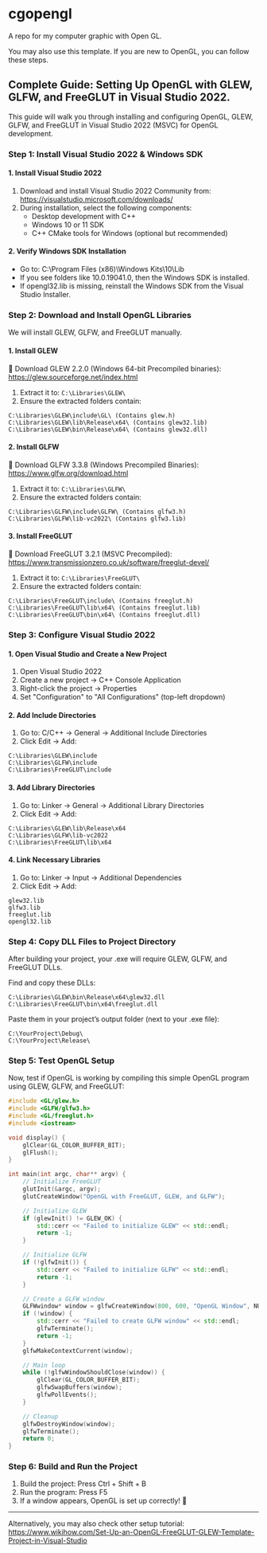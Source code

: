 # cgopengl
A repo for my computer graphic with Open GL. 

You may also use this template. If you are new to OpenGL, you can follow these steps. 

## Complete Guide: Setting Up OpenGL with GLEW, GLFW, and FreeGLUT in Visual Studio 2022.
This guide will walk you through installing and configuring OpenGL, GLEW, GLFW, and FreeGLUT in Visual Studio 2022 (MSVC) for OpenGL development.

### Step 1: Install Visual Studio 2022 & Windows SDK

#### 1. Install Visual Studio 2022
1. Download and install Visual Studio 2022 Community from: https://visualstudio.microsoft.com/downloads/
2. During installation, select the following components:
   * Desktop development with C++
   * Windows 10 or 11 SDK
   * C++ CMake tools for Windows (optional but recommended)

#### 2. Verify Windows SDK Installation
   * Go to: C:\Program Files (x86)\Windows Kits\10\Lib
   * If you see folders like 10.0.19041.0, then the Windows SDK is installed.
   * If opengl32.lib is missing, reinstall the Windows SDK from the Visual Studio Installer.

### Step 2: Download and Install OpenGL Libraries
We will install GLEW, GLFW, and FreeGLUT manually.

#### 1. Install GLEW
🔹 Download GLEW 2.2.0 (Windows 64-bit Precompiled binaries): https://glew.sourceforge.net/index.html
1. Extract it to: `C:\Libraries\GLEW\`
2. Ensure the extracted folders contain: 
```
C:\Libraries\GLEW\include\GL\ (Contains glew.h)
C:\Libraries\GLEW\lib\Release\x64\ (Contains glew32.lib)
C:\Libraries\GLEW\bin\Release\x64\ (Contains glew32.dll)
```
#### 2. Install GLFW
🔹 Download GLFW 3.3.8 (Windows Precompiled Binaries): https://www.glfw.org/download.html
1. Extract it to: `C:\Libraries\GLFW\`
2. Ensure the extracted folders contain:  
```
C:\Libraries\GLFW\include\GLFW\ (Contains glfw3.h)
C:\Libraries\GLFW\lib-vc2022\ (Contains glfw3.lib)
```
#### 3. Install FreeGLUT
🔹 Download FreeGLUT 3.2.1 (MSVC Precompiled): https://www.transmissionzero.co.uk/software/freeglut-devel/
1. Extract it to: `C:\Libraries\FreeGLUT\`
2. Ensure the extracted folders contain:
```
C:\Libraries\FreeGLUT\include\ (Contains freeglut.h)
C:\Libraries\FreeGLUT\lib\x64\ (Contains freeglut.lib)
C:\Libraries\FreeGLUT\bin\x64\ (Contains freeglut.dll)
```

### Step 3: Configure Visual Studio 2022
#### 1. Open Visual Studio and Create a New Project
1. Open Visual Studio 2022
2. Create a new project → C++ Console Application
3. Right-click the project → Properties
4. Set "Configuration" to "All Configurations" (top-left dropdown)

#### 2. Add Include Directories
1. Go to: C/C++ → General → Additional Include Directories
2. Click Edit → Add:
```
C:\Libraries\GLEW\include
C:\Libraries\GLFW\include
C:\Libraries\FreeGLUT\include
```
#### 3. Add Library Directories
1. Go to: Linker → General → Additional Library Directories
2. Click Edit → Add:
```
C:\Libraries\GLEW\lib\Release\x64
C:\Libraries\GLFW\lib-vc2022
C:\Libraries\FreeGLUT\lib\x64
```

#### 4. Link Necessary Libraries
1. Go to: Linker → Input → Additional Dependencies
2. Click Edit → Add:
```
glew32.lib
glfw3.lib
freeglut.lib
opengl32.lib
```

### Step 4: Copy DLL Files to Project Directory
After building your project, your .exe will require GLEW, GLFW, and FreeGLUT DLLs.

Find and copy these DLLs:
```
C:\Libraries\GLEW\bin\Release\x64\glew32.dll
C:\Libraries\FreeGLUT\bin\x64\freeglut.dll
```
Paste them in your project’s output folder (next to your .exe file):
```
C:\YourProject\Debug\
C:\YourProject\Release\
```

### Step 5: Test OpenGL Setup
Now, test if OpenGL is working by compiling this simple OpenGL program using GLEW, GLFW, and FreeGLUT: 
```cpp
#include <GL/glew.h>
#include <GLFW/glfw3.h>
#include <GL/freeglut.h>
#include <iostream>

void display() {
    glClear(GL_COLOR_BUFFER_BIT);
    glFlush();
}

int main(int argc, char** argv) {
    // Initialize FreeGLUT
    glutInit(&argc, argv);
    glutCreateWindow("OpenGL with FreeGLUT, GLEW, and GLFW");

    // Initialize GLEW
    if (glewInit() != GLEW_OK) {
        std::cerr << "Failed to initialize GLEW" << std::endl;
        return -1;
    }

    // Initialize GLFW
    if (!glfwInit()) {
        std::cerr << "Failed to initialize GLFW" << std::endl;
        return -1;
    }

    // Create a GLFW window
    GLFWwindow* window = glfwCreateWindow(800, 600, "OpenGL Window", NULL, NULL);
    if (!window) {
        std::cerr << "Failed to create GLFW window" << std::endl;
        glfwTerminate();
        return -1;
    }
    glfwMakeContextCurrent(window);

    // Main loop
    while (!glfwWindowShouldClose(window)) {
        glClear(GL_COLOR_BUFFER_BIT);
        glfwSwapBuffers(window);
        glfwPollEvents();
    }

    // Cleanup
    glfwDestroyWindow(window);
    glfwTerminate();
    return 0;
}
```

### Step 6: Build and Run the Project
1. Build the project: Press Ctrl + Shift + B
2. Run the program: Press F5
3. If a window appears, OpenGL is set up correctly! 🎉
---
Alternatively, you may also check other setup tutorial: https://www.wikihow.com/Set-Up-an-OpenGL-FreeGLUT-GLEW-Template-Project-in-Visual-Studio 
